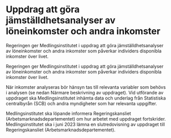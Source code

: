 # Uppdrag att göra jämställdhetsanalyser av löneinkomster och andra inkomster

Regeringen ger Medlingsinstitutet i uppdrag att göra jämställdhetsanalyser av löneinkomster och andra inkomster som påverkar individers disponibla inkomster över livet.

Regeringen ger Medlingsinstitutet i uppdrag att göra jämställdhetsanalyser av löneinkomster och andra inkomster som påverkar individers disponibla inkomster över livet.

När inkomster analyseras bör hänsyn tas till relevanta variabler som behövs i analysen (se nedan Närmare beskrivning av uppdraget). Vid utförande av uppdraget ska Medlingsinstitutet inhämta data och underlag från Statistiska centralbyrån (SCB) och andra myndigheter som har relevanta uppgifter.

Medlingsinstitutet ska löpande informera Regeringskansliet (Arbetsmarknadsdepartementet) om hur arbetet med uppdraget fortskrider. Medlingsinstitutet ska i juni 2023 lämna en slutredovisning av uppdraget till Regeringskansliet (Arbetsmarknadsdepartementet).
